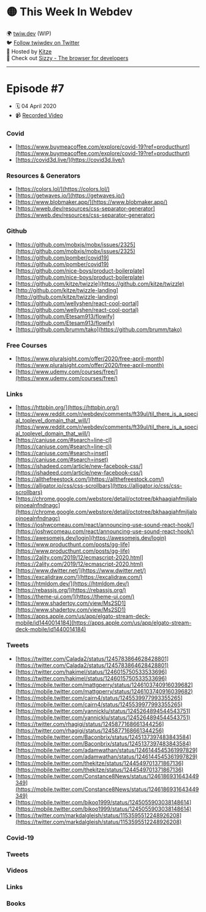 # 🟡 This Week In Webdev  
🌍 [twiw.dev](https://twiw.dev) (WIP)  
🐦 [Follow twiwdev on Twitter](https://twitter.com/twiwdev)   
🤠 Hosted by [Kitze](https://twitter.com/kitze)  
💜 Check out [Sizzy - The browser for developers](https://sizzy.co)  

---

# Episode #7
- 🗓 04 April 2020
- 📹 [Recorded Video](https://www.twitch.tv/videos/583106339)

### Covid
- [https://www.buymeacoffee.com/explore/covid-19?ref=producthunt](https://www.buymeacoffee.com/explore/covid-19?ref=producthunt)
- [https://covid3d.live/](https://covid3d.live/)

### Resources & Generators
- [https://colors.lol/](https://colors.lol/)
- [https://getwaves.io/](https://getwaves.io/)
- [https://www.blobmaker.app/](https://www.blobmaker.app/)
- [https://wweb.dev/resources/css-separator-generator](https://wweb.dev/resources/css-separator-generator)

### Github
- [https://github.com/mobxjs/mobx/issues/2325](https://github.com/mobxjs/mobx/issues/2325)
- [https://github.com/pomber/covid19](https://github.com/pomber/covid19)
- [https://github.com/nice-boys/product-boilerplate](https://github.com/nice-boys/product-boilerplate)
- [https://github.com/kitze/twizzle](https://github.com/kitze/twizzle)
- [http://github.com/kitze/twizzle-landing](http://github.com/kitze/twizzle-landing)
- [https://github.com/wellyshen/react-cool-portal](https://github.com/wellyshen/react-cool-portal)
- [https://github.com/Etesam913/flowify](https://github.com/Etesam913/flowify)
- [https://github.com/brumm/tako](https://github.com/brumm/tako)

### Free Courses
- [https://www.pluralsight.com/offer/2020/free-april-month](https://www.pluralsight.com/offer/2020/free-april-month)
- [https://www.udemy.com/courses/free/](https://www.udemy.com/courses/free/)

### Links
- [https://httpbin.org/](https://httpbin.org/)
- [https://www.reddit.com/r/webdev/comments/ft39ul/til_there_is_a_special_toplevel_domain_that_will/](https://www.reddit.com/r/webdev/comments/ft39ul/til_there_is_a_special_toplevel_domain_that_will/)
- [https://caniuse.com/#search=line-cl](https://caniuse.com/#search=line-cl)
- [https://caniuse.com/#search=inset](https://caniuse.com/#search=inset)
- [https://ishadeed.com/article/new-facebook-css/](https://ishadeed.com/article/new-facebook-css/)
- [https://allthefreestock.com/](https://allthefreestock.com/)
- [https://alligator.io/css/css-scrollbars](https://alligator.io/css/css-scrollbars)
- [https://chrome.google.com/webstore/detail/octotree/bkhaagjahfmjljalopjnoealnfndnagc](https://chrome.google.com/webstore/detail/octotree/bkhaagjahfmjljalopjnoealnfndnagc)
- [https://joshwcomeau.com/react/announcing-use-sound-react-hook/](https://joshwcomeau.com/react/announcing-use-sound-react-hook/)
- [https://awesomejs.dev/login](https://awesomejs.dev/login)
- [https://www.producthunt.com/posts/gg-life](https://www.producthunt.com/posts/gg-life)
- [https://2ality.com/2019/12/ecmascript-2020.html](https://2ality.com/2019/12/ecmascript-2020.html)
- [https://www.dwitter.net/](https://www.dwitter.net/)
- [https://excalidraw.com/](https://excalidraw.com/)
- [https://htmldom.dev/](https://htmldom.dev/)
- [https://rebassjs.org/](https://rebassjs.org/)
- [https://theme-ui.com/](https://theme-ui.com/)
- [https://www.shadertoy.com/view/Ms2SD1](https://www.shadertoy.com/view/Ms2SD1)
- [https://apps.apple.com/us/app/elgato-stream-deck-mobile/id1440014184](https://apps.apple.com/us/app/elgato-stream-deck-mobile/id1440014184)

### Tweets
- [https://twitter.com/Calada2/status/1245783864628428801](https://twitter.com/Calada2/status/1245783864628428801)
- [https://twitter.com/hakimel/status/1246015750533533696](https://twitter.com/hakimel/status/1246015750533533696)
- [https://mobile.twitter.com/mattgperry/status/1246103740916039682](https://mobile.twitter.com/mattgperry/status/1246103740916039682)
- [https://mobile.twitter.com/cairn4/status/1245539977993355265](https://mobile.twitter.com/cairn4/status/1245539977993355265)
- [https://mobile.twitter.com/yannicklu/status/1245264894544543751](https://mobile.twitter.com/yannicklu/status/1245264894544543751)
- [https://twitter.com/rhagigi/status/1245877168661344256](https://twitter.com/rhagigi/status/1245877168661344256)
- [https://mobile.twitter.com/Baconbrix/status/1245137397483843584](https://mobile.twitter.com/Baconbrix/status/1245137397483843584)
- [https://mobile.twitter.com/adamwathan/status/1246144545361997829](https://mobile.twitter.com/adamwathan/status/1246144545361997829)
- [https://mobile.twitter.com/thekitze/status/1244549701371867136](https://mobile.twitter.com/thekitze/status/1244549701371867136)
- [https://mobile.twitter.com/Constance8News/status/1246186931643449349](https://mobile.twitter.com/Constance8News/status/1246186931643449349)
- [https://mobile.twitter.com/bikoo1999/status/1245055903038148614](https://mobile.twitter.com/bikoo1999/status/1245055903038148614)
- [https://twitter.com/markdalgleish/status/1153595512248926208](https://twitter.com/markdalgleish/status/1153595512248926208)


### Covid-19

### Tweets

### Videos

### Links

### Books

